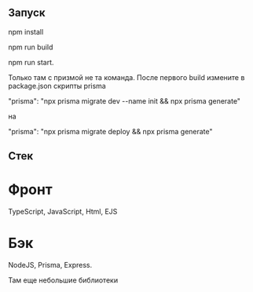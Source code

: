 ## Запуск
npm install

npm run build

npm run start.

Только там с призмой не та команда. После первого build измените в package.json скрипты prisma

"prisma": "npx prisma migrate dev --name init && npx prisma generate"

на

"prisma": "npx prisma migrate deploy && npx prisma generate"

## Стек

# Фронт
TypeScript, JavaScript, Html, EJS 

# Бэк
NodeJS, Prisma, Express.


Там еще небольшие библиотеки
